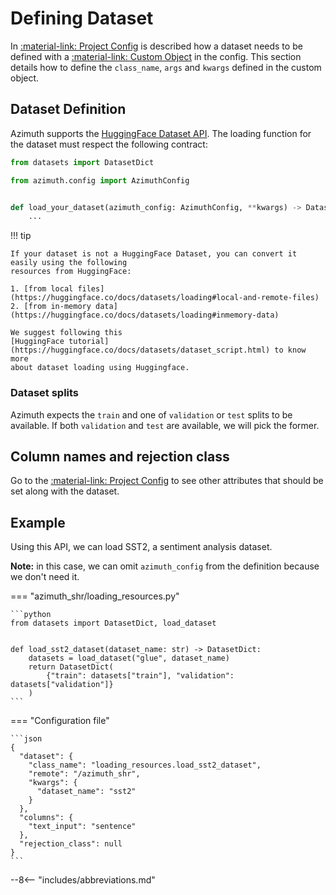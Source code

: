 # Defining Dataset

In [:material-link: Project Config](../configuration/project.md) is described how a dataset needs to
be defined with a [:material-link: Custom Object](index.md) in the config. This section details how
to define the `class_name`, `args` and `kwargs` defined in the custom object.

## Dataset Definition

Azimuth supports the [HuggingFace Dataset API](https://huggingface.co/docs/datasets/access). The
loading function for the dataset must respect the following contract:

```python
from datasets import DatasetDict

from azimuth.config import AzimuthConfig


def load_your_dataset(azimuth_config: AzimuthConfig, **kwargs) -> DatasetDict:
    ...
```

!!! tip

    If your dataset is not a HuggingFace Dataset, you can convert it easily using the following
    resources from HuggingFace:

    1. [from local files](https://huggingface.co/docs/datasets/loading#local-and-remote-files)
    2. [from in-memory data](https://huggingface.co/docs/datasets/loading#inmemory-data)

    We suggest following this
    [HuggingFace tutorial](https://huggingface.co/docs/datasets/dataset_script.html) to know more
    about dataset loading using Huggingface.

### Dataset splits

Azimuth expects the `train` and one of `validation` or `test` splits to be available. If
both `validation` and `test` are available, we will pick the former.

## Column names and rejection class

Go to the [:material-link: Project Config](../configuration/project.md) to see other attributes that
should be set along with the dataset.

## Example

Using this API, we can load SST2, a sentiment analysis dataset.

**Note:** in this case, we can omit `azimuth_config` from the definition because we don't need it.

=== "azimuth_shr/loading_resources.py"

    ```python
    from datasets import DatasetDict, load_dataset


    def load_sst2_dataset(dataset_name: str) -> DatasetDict:
        datasets = load_dataset("glue", dataset_name)
        return DatasetDict(
            {"train": datasets["train"], "validation": datasets["validation"]}
        )
    ```
=== "Configuration file"

    ```json
    {
      "dataset": {
        "class_name": "loading_resources.load_sst2_dataset",
        "remote": "/azimuth_shr",
        "kwargs": {
          "dataset_name": "sst2"
        }
      },
      "columns": {
        "text_input": "sentence"
      },
      "rejection_class": null
    }
    ```

--8<-- "includes/abbreviations.md"
